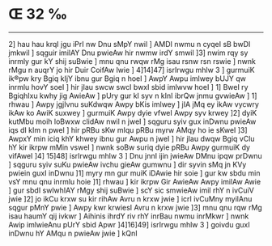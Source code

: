 # Œ 32 ‰
---
2] hau hau krqI jgu iPrI nw Dnu sMpY nwil ] AMDI nwmu n cyqeI sB
bwDI jmkwil ] sqguir imilAY Dnu pwieAw hir nwmw irdY smwil ]3]
nwim rqy sy inrmly gur kY shij suBwie ] mnu qnu rwqw rMg isau rsnw
rsn rswie ] nwnk rMgu n auqrY jo hir Duir CoifAw lwie ] 4]14]47]
isrIrwgu mhlw 3 ] gurmuiK ik®pw kry Bgiq kIjY ibnu gur Bgiq n hoeI ]
AwpY Awpu imlwey bUJY qw inrmlu hovY soeI ] hir jIau swcw swcI bwxI
sbid imlwvw hoeI ] 1] BweI ry BgiqhIxu kwhy jig AwieAw ] pUry gur kI
syv n kInI ibrQw jnmu gvwieAw ] 1] rhwau ] Awpy jgjIvnu suKdwqw
Awpy bKis imlwey ] jIA jMq ey ikAw vycwry ikAw ko AwiK suxwey ]
gurmuiK Awpy dyie vfweI Awpy syv krwey ]2] dyiK kutMbu moih loBwxw
clidAw nwil n jweI ] sqguru syiv gux inDwnu pwieAw iqs dI kIm n
pweI ] hir pRBu sKw mIqu pRBu myrw AMqy ho ie sKweI ]3] AwpxY min iciq
khY khwey ibnu gur Awpu n jweI ] hir jIau dwqw Bgiq vClu hY kir
ikrpw mMin vsweI ] nwnk soBw suriq dyie pRBu Awpy gurmuiK dy vifAweI
]4] 15]48] isrIrwgu mhlw 3 ] Dnu jnnI ijin jwieAw DMnu ipqw
prDwnu ] sqguru syiv suKu pwieAw ivchu gieAw gumwnu ] dir syvin sMq
jn KVy pwiein guxI inDwnu ]1] myry mn gur muiK iDAwie hir soie ] gur
kw sbdu min vsY mnu qnu inrmlu hoie ]1] rhwau ] kir ikrpw Gir
AwieAw Awpy imilAw Awie ] gur sbdI swlwhIAY rMgy shij suBwie ] scY
sic smwieAw imil rhY n ivCuiV jwie ]2] jo ikCu krxw su kir rihAw
Avru n krxw jwie ] icrI ivCuMny myilAnu sqgur pMnY pwie ] Awpy kwr
krwiesI Avru n krxw jwie ]3] mnu qnu rqw rMg isau haumY qij ivkwr
] Aihinis ihrdY riv rhY inrBau nwmu inrMkwr ] nwnk Awip imlwieAnu
pUrY sbid Apwr ]4]16]49] isrIrwgu mhlw 3 ] goivdu guxI inDwnu hY
AMqu n pwieAw jwie ] kQnI
####
